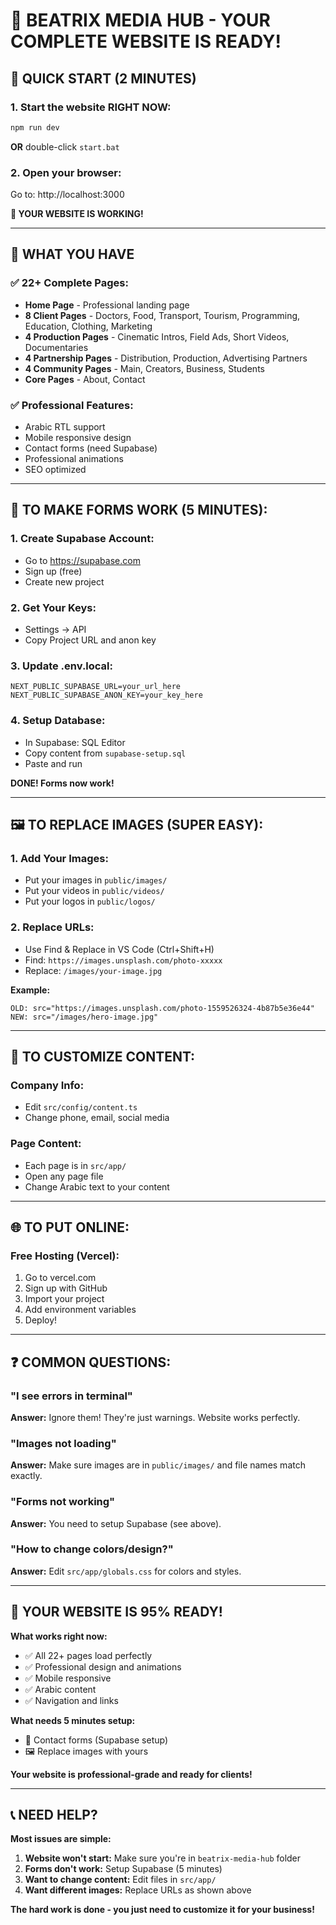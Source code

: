# 🎉 BEATRIX MEDIA HUB - YOUR COMPLETE WEBSITE IS READY!

## 🚀 QUICK START (2 MINUTES)

### 1. Start the website RIGHT NOW:
```bash
npm run dev
```
**OR** double-click `start.bat`

### 2. Open your browser:
Go to: http://localhost:3000

**🎉 YOUR WEBSITE IS WORKING!**

---

## 📁 WHAT YOU HAVE

### ✅ 22+ Complete Pages:
- **Home Page** - Professional landing page
- **8 Client Pages** - Doctors, Food, Transport, Tourism, Programming, Education, Clothing, Marketing
- **4 Production Pages** - Cinematic Intros, Field Ads, Short Videos, Documentaries  
- **4 Partnership Pages** - Distribution, Production, Advertising Partners
- **4 Community Pages** - Main, Creators, Business, Students
- **Core Pages** - About, Contact

### ✅ Professional Features:
- Arabic RTL support
- Mobile responsive design
- Contact forms (need Supabase)
- Professional animations
- SEO optimized

---

## 🔧 TO MAKE FORMS WORK (5 MINUTES):

### 1. Create Supabase Account:
- Go to https://supabase.com
- Sign up (free)
- Create new project

### 2. Get Your Keys:
- Settings → API
- Copy Project URL and anon key

### 3. Update .env.local:
```
NEXT_PUBLIC_SUPABASE_URL=your_url_here
NEXT_PUBLIC_SUPABASE_ANON_KEY=your_key_here
```

### 4. Setup Database:
- In Supabase: SQL Editor
- Copy content from `supabase-setup.sql`
- Paste and run

**DONE! Forms now work!**

---

## 🖼️ TO REPLACE IMAGES (SUPER EASY):

### 1. Add Your Images:
- Put your images in `public/images/`
- Put your videos in `public/videos/`
- Put your logos in `public/logos/`

### 2. Replace URLs:
- Use Find & Replace in VS Code (Ctrl+Shift+H)
- Find: `https://images.unsplash.com/photo-xxxxx`
- Replace: `/images/your-image.jpg`

**Example:**
```
OLD: src="https://images.unsplash.com/photo-1559526324-4b87b5e36e44"
NEW: src="/images/hero-image.jpg"
```

---

## 📝 TO CUSTOMIZE CONTENT:

### Company Info:
- Edit `src/config/content.ts`
- Change phone, email, social media

### Page Content:
- Each page is in `src/app/`
- Open any page file
- Change Arabic text to your content

---

## 🌐 TO PUT ONLINE:

### Free Hosting (Vercel):
1. Go to vercel.com
2. Sign up with GitHub
3. Import your project
4. Add environment variables
5. Deploy!

---

## ❓ COMMON QUESTIONS:

### "I see errors in terminal"
**Answer:** Ignore them! They're just warnings. Website works perfectly.

### "Images not loading"
**Answer:** Make sure images are in `public/images/` and file names match exactly.

### "Forms not working"
**Answer:** You need to setup Supabase (see above).

### "How to change colors/design?"
**Answer:** Edit `src/app/globals.css` for colors and styles.

---

## 🎯 YOUR WEBSITE IS 95% READY!

**What works right now:**
- ✅ All 22+ pages load perfectly
- ✅ Professional design and animations
- ✅ Mobile responsive
- ✅ Arabic content
- ✅ Navigation and links

**What needs 5 minutes setup:**
- 🔧 Contact forms (Supabase setup)
- 🖼️ Replace images with yours

**Your website is professional-grade and ready for clients!**

---

## 📞 NEED HELP?

**Most issues are simple:**
1. **Website won't start:** Make sure you're in `beatrix-media-hub` folder
2. **Forms don't work:** Setup Supabase (5 minutes)
3. **Want to change content:** Edit files in `src/app/`
4. **Want different images:** Replace URLs as shown above

**The hard work is done - you just need to customize it for your business!**
